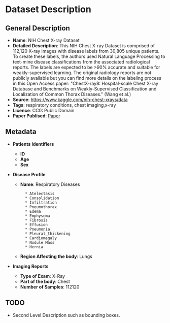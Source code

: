 # Dataset Description

## General Description

* **Name**: NIH Chest X-ray Dataset
* **Detailed Description**: This NIH Chest X-ray Dataset is comprised of 112,120 X-ray images with disease labels from 30,805 unique patients. To create these labels, the authors used Natural Language Processing to text-mine disease classifications from the associated radiological reports. The labels are expected to be >90% accurate and suitable for weakly-supervised learning. The original radiology reports are not publicly available but you can find more details on the labeling process in this Open Access paper: "ChestX-ray8: Hospital-scale Chest X-ray Database and Benchmarks on Weakly-Supervised Classification and Localization of Common Thorax Diseases." (Wang et al.) 
* **Source**: https://www.kaggle.com/nih-chest-xrays/data
* **Tags**: respiratory conditions, chest imaging,x-ray
* **Licence**: CC0: Public Domain
* **Paper Publised**: [Paper](https://www.nih.gov/news-events/news-releases/nih-clinical-center-provides-one-largest-publicly-available-chest-x-ray-datasets-scientific-community)

## Metadata

* **Patients Identifiers**
  * **ID**
  * **Age**
  * **Sex**

* **Disease Profile**
  * **Name**: Respiratory Diseases
          
          * Atelectasis
          * Consolidation
          * Infiltration
          * Pneumothorax
          * Edema
          * Emphysema
          * Fibrosis
          * Effusion
          * Pneumonia
          * Pleural_thickening
          * Cardiomegaly
          * Nodule Mass
          * Hernia
 
  * **Region Affecting the body**: Lungs

* **Imaging Reports**
  * **Type of Exam**: X-Ray
  * **Part of the body**: Chest
  * **Number of Samples**: 112120

## TODO 
* Second Level Description such as bounding boxes.